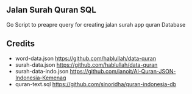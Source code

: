 ## Jalan Surah Quran SQL

Go Script to preapre query for creating jalan surah app quran Database 

## Credits
- word-data.json https://github.com/hablullah/data-quran
- surah-data.json https://github.com/hablullah/data-quran
- surah-data-indo.json https://github.com/ianoit/Al-Quran-JSON-Indonesia-Kemenag
- quran-text.sql https://github.com/sinoridha/quran-indonesia-db 

